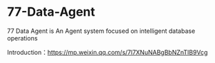 # 77-Data-Agent
77 Data Agent is An Agent system focused on intelligent database operations

Introduction：https://mp.weixin.qq.com/s/7l7XNuNABgBbNZnTIB9Vcg
